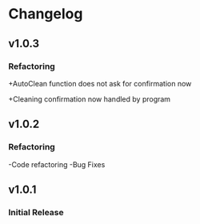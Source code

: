 # Changelog

## v1.0.3
### Refactoring
+AutoClean function does not ask for confirmation now

+Cleaning confirmation now handled by program

## v1.0.2
### Refactoring
-Code refactoring
-Bug Fixes


## v1.0.1
### Initial Release
